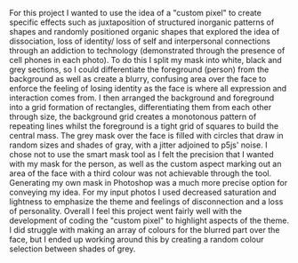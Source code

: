 For this project I wanted to use the idea of  a "custom pixel" to create specific effects such as juxtaposition of structured inorganic patterns of shapes and randomly positioned organic shapes that explored the idea of dissociation, loss of identity/ loss of self and interpersonal connections through an addiction to technology (demonstrated through the presence of cell phones in each photo). To do this I split my mask into white, black and grey sections, so I could differentiate the foreground (person) from the background as well as create a blurry, confusing area over the face to enforce the feeling of losing identity as the face is where all expression and interaction comes from. I then arranged the background and foreground into a grid formation of rectangles, differentiating them from each other through size, the background grid creates a monotonous pattern of repeating lines whilst the foreground is a tight grid of squares to build the central mass. The grey mask over the face is filled with circles that draw in random sizes and shades of gray, with a jitter adjoined to p5js' noise. I chose not to use the smart mask tool as I felt the precision that I wanted with my mask for the person, as well as the custom aspect marking out an area of the face with a third colour was not achievable through the tool. Generating my own mask in Photoshop was a much more precise option for conveying my idea. 
For my input photos I used decreased saturation and lightness to emphasize the theme and feelings of disconnection and a loss of personality. 
Overall I feel this project went fairly well with the development of coding the "custom pixel" to highlight aspects of the theme. I did struggle with making an array of colours for the blurred part over the face, but I ended up working around this by creating a random colour selection between shades of grey.